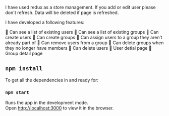I have used redux as a store management. If you add or edit user please don't refresh. Data will be deleted if page is refreshed. 

I have developed a following features:

 Can see a list of existing users
 Can see a list of existing groups
 Can create users
 Can create groups
 Can assign users to a group they aren’t already part of
 Can remove users from a group
 Can delete groups when they no longer have members
 Can delete users
 User detial page
 Group detail page




## `npm install`

To get all the dependencies in and ready for:

### `npm start`

Runs the app in the development mode.<br>
Open [http://localhost:3000](http://localhost:3000) to view it in the browser.
